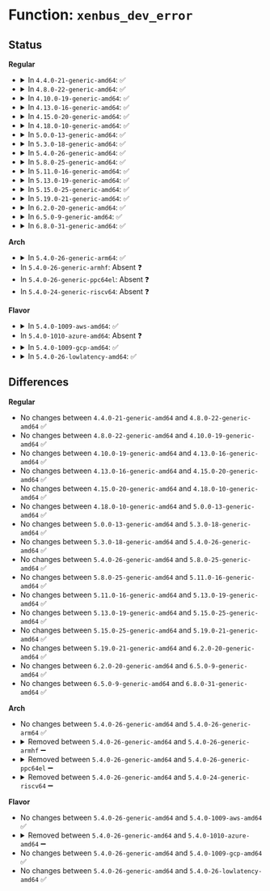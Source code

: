 # Function: <code>xenbus_dev_error</code>

## Status
<b>Regular</b>
<ul>
<li>
<details>
<summary>In <code>4.4.0-21-generic-amd64</code>: ✅</summary>

```c
void xenbus_dev_error(struct xenbus_device * dev, int err, const char * fmt, void (anon))
```

```json
{
  "name": "xenbus_dev_error",
  "collision_type": "Unique Global",
  "inline_type": "No",
  "funcs": [
    {
      "addr": 18446744071583871424,
      "name": "xenbus_dev_error",
      "external": true,
      "loc": "drivers/xen/xenbus/xenbus_client.c:318",
      "file": "drivers/xen/xenbus/xenbus_client.c",
      "inline": "seen, unknown",
      "caller_inline": [],
      "caller_func": [
        "drivers/xen/xenbus/xenbus_client.c:xenbus_unmap_ring",
        "drivers/xen/xenbus/xenbus_client.c:xenbus_free_evtchn",
        "drivers/xen/xenbus/xenbus_client.c:xenbus_unmap_ring_vfree_hvm",
        "drivers/xen/xenbus/xenbus_client.c:xenbus_unmap_ring_vfree_pv",
        "drivers/xen/xenbus/xenbus_client.c:xenbus_unmap_ring_vfree_pv",
        "drivers/xen/xenbus/xenbus_probe.c:xenbus_dev_probe",
        "drivers/block/xen-blkfront.c:blkback_changed"
      ]
    }
  ],
  "symbols": [
    {
      "addr": 18446744071583871424,
      "name": "xenbus_dev_error",
      "section": ".text",
      "bind": "STB_GLOBAL",
      "size": 101
    }
  ]
}
```
</details>
</li>
<li>
<details>
<summary>In <code>4.8.0-22-generic-amd64</code>: ✅</summary>

```c
void xenbus_dev_error(struct xenbus_device * dev, int err, const char * fmt, void (anon))
```

```json
{
  "name": "xenbus_dev_error",
  "collision_type": "Unique Global",
  "inline_type": "No",
  "funcs": [
    {
      "addr": 18446744071584202144,
      "name": "xenbus_dev_error",
      "external": true,
      "loc": "drivers/xen/xenbus/xenbus_client.c:318",
      "file": "drivers/xen/xenbus/xenbus_client.c",
      "inline": "seen, unknown",
      "caller_inline": [],
      "caller_func": [
        "drivers/xen/xenbus/xenbus_client.c:xenbus_unmap_ring",
        "drivers/xen/xenbus/xenbus_client.c:xenbus_unmap_ring_vfree_hvm",
        "drivers/xen/xenbus/xenbus_client.c:xenbus_unmap_ring_vfree_pv",
        "drivers/xen/xenbus/xenbus_client.c:xenbus_unmap_ring_vfree_pv",
        "drivers/xen/xenbus/xenbus_client.c:xenbus_free_evtchn",
        "drivers/xen/xenbus/xenbus_probe.c:xenbus_dev_probe",
        "drivers/block/xen-blkfront.c:blkback_changed"
      ]
    }
  ],
  "symbols": [
    {
      "addr": 18446744071584202144,
      "name": "xenbus_dev_error",
      "section": ".text",
      "bind": "STB_GLOBAL",
      "size": 101
    }
  ]
}
```
</details>
</li>
<li>
<details>
<summary>In <code>4.10.0-19-generic-amd64</code>: ✅</summary>

```c
void xenbus_dev_error(struct xenbus_device * dev, int err, const char * fmt, void (anon))
```

```json
{
  "name": "xenbus_dev_error",
  "collision_type": "Unique Global",
  "inline_type": "No",
  "funcs": [
    {
      "addr": 18446744071584383600,
      "name": "xenbus_dev_error",
      "external": true,
      "loc": "drivers/xen/xenbus/xenbus_client.c:318",
      "file": "drivers/xen/xenbus/xenbus_client.c",
      "inline": "seen, unknown",
      "caller_inline": [],
      "caller_func": [
        "drivers/xen/xenbus/xenbus_client.c:xenbus_unmap_ring",
        "drivers/xen/xenbus/xenbus_client.c:xenbus_unmap_ring_vfree_hvm",
        "drivers/xen/xenbus/xenbus_client.c:xenbus_unmap_ring_vfree_pv",
        "drivers/xen/xenbus/xenbus_client.c:xenbus_unmap_ring_vfree_pv",
        "drivers/xen/xenbus/xenbus_client.c:xenbus_free_evtchn",
        "drivers/xen/xenbus/xenbus_probe.c:xenbus_dev_probe",
        "drivers/block/xen-blkfront.c:blkback_changed"
      ]
    }
  ],
  "symbols": [
    {
      "addr": 18446744071584383600,
      "name": "xenbus_dev_error",
      "section": ".text",
      "bind": "STB_GLOBAL",
      "size": 101
    }
  ]
}
```
</details>
</li>
<li>
<details>
<summary>In <code>4.13.0-16-generic-amd64</code>: ✅</summary>

```c
void xenbus_dev_error(struct xenbus_device * dev, int err, const char * fmt, void (anon))
```

```json
{
  "name": "xenbus_dev_error",
  "collision_type": "Unique Global",
  "inline_type": "No",
  "funcs": [
    {
      "addr": 18446744071584464912,
      "name": "xenbus_dev_error",
      "external": true,
      "loc": "drivers/xen/xenbus/xenbus_client.c:299",
      "file": "drivers/xen/xenbus/xenbus_client.c",
      "inline": "seen, unknown",
      "caller_inline": [],
      "caller_func": [
        "drivers/xen/xenbus/xenbus_client.c:xenbus_unmap_ring_vfree_hvm",
        "drivers/xen/xenbus/xenbus_client.c:xenbus_unmap_ring_vfree_pv",
        "drivers/xen/xenbus/xenbus_client.c:xenbus_unmap_ring_vfree_pv",
        "drivers/xen/xenbus/xenbus_client.c:xenbus_free_evtchn",
        "drivers/xen/xenbus/xenbus_probe.c:xenbus_dev_probe",
        "drivers/block/xen-blkfront.c:blkback_changed"
      ]
    }
  ],
  "symbols": [
    {
      "addr": 18446744071584464912,
      "name": "xenbus_dev_error",
      "section": ".text",
      "bind": "STB_GLOBAL",
      "size": 102
    }
  ]
}
```
</details>
</li>
<li>
<details>
<summary>In <code>4.15.0-20-generic-amd64</code>: ✅</summary>

```c
void xenbus_dev_error(struct xenbus_device * dev, int err, const char * fmt, void (anon))
```

```json
{
  "name": "xenbus_dev_error",
  "collision_type": "Unique Global",
  "inline_type": "No",
  "funcs": [
    {
      "addr": 18446744071584875296,
      "name": "xenbus_dev_error",
      "external": true,
      "loc": "drivers/xen/xenbus/xenbus_client.c:299",
      "file": "drivers/xen/xenbus/xenbus_client.c",
      "inline": "seen, unknown",
      "caller_inline": [],
      "caller_func": [
        "drivers/xen/xenbus/xenbus_client.c:xenbus_unmap_ring_vfree_hvm",
        "drivers/xen/xenbus/xenbus_client.c:xenbus_unmap_ring_vfree_pv",
        "drivers/xen/xenbus/xenbus_client.c:xenbus_unmap_ring_vfree_pv",
        "drivers/xen/xenbus/xenbus_client.c:xenbus_free_evtchn",
        "drivers/xen/xenbus/xenbus_probe.c:xenbus_dev_probe",
        "drivers/block/xen-blkfront.c:blkback_changed"
      ]
    }
  ],
  "symbols": [
    {
      "addr": 18446744071584875296,
      "name": "xenbus_dev_error",
      "section": ".text",
      "bind": "STB_GLOBAL",
      "size": 102
    }
  ]
}
```
</details>
</li>
<li>
<details>
<summary>In <code>4.18.0-10-generic-amd64</code>: ✅</summary>

```c
void xenbus_dev_error(struct xenbus_device * dev, int err, const char * fmt, void (anon))
```

```json
{
  "name": "xenbus_dev_error",
  "collision_type": "Unique Global",
  "inline_type": "No",
  "funcs": [
    {
      "addr": 18446744071585106352,
      "name": "xenbus_dev_error",
      "external": true,
      "loc": "drivers/xen/xenbus/xenbus_client.c:299",
      "file": "drivers/xen/xenbus/xenbus_client.c",
      "inline": "seen, unknown",
      "caller_inline": [],
      "caller_func": [
        "drivers/xen/xenbus/xenbus_client.c:xenbus_unmap_ring_vfree_hvm",
        "drivers/xen/xenbus/xenbus_client.c:xenbus_unmap_ring_vfree_pv",
        "drivers/xen/xenbus/xenbus_client.c:xenbus_unmap_ring_vfree_pv",
        "drivers/xen/xenbus/xenbus_client.c:xenbus_free_evtchn",
        "drivers/xen/xenbus/xenbus_probe.c:xenbus_dev_probe",
        "drivers/block/xen-blkfront.c:blkback_changed"
      ]
    }
  ],
  "symbols": [
    {
      "addr": 18446744071585106352,
      "name": "xenbus_dev_error",
      "section": ".text",
      "bind": "STB_GLOBAL",
      "size": 101
    }
  ]
}
```
</details>
</li>
<li>
<details>
<summary>In <code>5.0.0-13-generic-amd64</code>: ✅</summary>

```c
void xenbus_dev_error(struct xenbus_device * dev, int err, const char * fmt, void (anon))
```

```json
{
  "name": "xenbus_dev_error",
  "collision_type": "Unique Global",
  "inline_type": "No",
  "funcs": [
    {
      "addr": 18446744071585217120,
      "name": "xenbus_dev_error",
      "external": true,
      "loc": "drivers/xen/xenbus/xenbus_client.c:297",
      "file": "drivers/xen/xenbus/xenbus_client.c",
      "inline": "seen, unknown",
      "caller_inline": [],
      "caller_func": [
        "drivers/xen/xenbus/xenbus_client.c:xenbus_unmap_ring_vfree_hvm",
        "drivers/xen/xenbus/xenbus_client.c:xenbus_unmap_ring_vfree_pv",
        "drivers/xen/xenbus/xenbus_client.c:xenbus_unmap_ring_vfree_pv",
        "drivers/xen/xenbus/xenbus_client.c:xenbus_free_evtchn",
        "drivers/xen/xenbus/xenbus_probe.c:xenbus_dev_probe",
        "drivers/block/xen-blkfront.c:blkback_changed"
      ]
    }
  ],
  "symbols": [
    {
      "addr": 18446744071585217120,
      "name": "xenbus_dev_error",
      "section": ".text",
      "bind": "STB_GLOBAL",
      "size": 101
    }
  ]
}
```
</details>
</li>
<li>
<details>
<summary>In <code>5.3.0-18-generic-amd64</code>: ✅</summary>

```c
void xenbus_dev_error(struct xenbus_device * dev, int err, const char * fmt, void (anon))
```

```json
{
  "name": "xenbus_dev_error",
  "collision_type": "Unique Global",
  "inline_type": "No",
  "funcs": [
    {
      "addr": 18446744071585429456,
      "name": "xenbus_dev_error",
      "external": true,
      "loc": "drivers/xen/xenbus/xenbus_client.c:297",
      "file": "drivers/xen/xenbus/xenbus_client.c",
      "inline": "seen, unknown",
      "caller_inline": [],
      "caller_func": [
        "drivers/xen/xenbus/xenbus_client.c:xenbus_unmap_ring_vfree_hvm",
        "drivers/xen/xenbus/xenbus_client.c:xenbus_unmap_ring_vfree_pv",
        "drivers/xen/xenbus/xenbus_client.c:xenbus_unmap_ring_vfree_pv",
        "drivers/xen/xenbus/xenbus_client.c:xenbus_free_evtchn",
        "drivers/xen/xenbus/xenbus_probe.c:xenbus_dev_probe",
        "drivers/block/xen-blkfront.c:blkback_changed"
      ]
    }
  ],
  "symbols": [
    {
      "addr": 18446744071585429456,
      "name": "xenbus_dev_error",
      "section": ".text",
      "bind": "STB_GLOBAL",
      "size": 101
    }
  ]
}
```
</details>
</li>
<li>
<details>
<summary>In <code>5.4.0-26-generic-amd64</code>: ✅</summary>

```c
void xenbus_dev_error(struct xenbus_device * dev, int err, const char * fmt, void (anon))
```

```json
{
  "name": "xenbus_dev_error",
  "collision_type": "Unique Global",
  "inline_type": "No",
  "funcs": [
    {
      "addr": 18446744071585569904,
      "name": "xenbus_dev_error",
      "external": true,
      "loc": "drivers/xen/xenbus/xenbus_client.c:297",
      "file": "drivers/xen/xenbus/xenbus_client.c",
      "inline": "seen, unknown",
      "caller_inline": [],
      "caller_func": [
        "drivers/xen/xenbus/xenbus_client.c:xenbus_unmap_ring_vfree_hvm",
        "drivers/xen/xenbus/xenbus_client.c:xenbus_unmap_ring_vfree_pv",
        "drivers/xen/xenbus/xenbus_client.c:xenbus_unmap_ring_vfree_pv",
        "drivers/xen/xenbus/xenbus_client.c:xenbus_free_evtchn",
        "drivers/xen/xenbus/xenbus_probe.c:xenbus_dev_probe",
        "drivers/block/xen-blkfront.c:blkback_changed"
      ]
    }
  ],
  "symbols": [
    {
      "addr": 18446744071585569904,
      "name": "xenbus_dev_error",
      "section": ".text",
      "bind": "STB_GLOBAL",
      "size": 101
    }
  ]
}
```
</details>
</li>
<li>
<details>
<summary>In <code>5.8.0-25-generic-amd64</code>: ✅</summary>

```c
void xenbus_dev_error(struct xenbus_device * dev, int err, const char * fmt, void (anon))
```

```json
{
  "name": "xenbus_dev_error",
  "collision_type": "Unique Global",
  "inline_type": "No",
  "funcs": [
    {
      "addr": 18446744071586291072,
      "name": "xenbus_dev_error",
      "external": true,
      "loc": "drivers/xen/xenbus/xenbus_client.c:313",
      "file": "drivers/xen/xenbus/xenbus_client.c",
      "inline": "seen, unknown",
      "caller_inline": [],
      "caller_func": [
        "drivers/xen/xenbus/xenbus_client.c:xenbus_unmap_ring_hvm",
        "drivers/xen/xenbus/xenbus_client.c:xenbus_unmap_ring_pv",
        "drivers/xen/xenbus/xenbus_client.c:xenbus_unmap_ring_pv",
        "drivers/xen/xenbus/xenbus_client.c:xenbus_free_evtchn",
        "drivers/xen/xenbus/xenbus_probe.c:xenbus_dev_probe",
        "drivers/block/xen-blkfront.c:blkfront_closing"
      ]
    }
  ],
  "symbols": [
    {
      "addr": 18446744071586291072,
      "name": "xenbus_dev_error",
      "section": ".text",
      "bind": "STB_GLOBAL",
      "size": 101
    }
  ]
}
```
</details>
</li>
<li>
<details>
<summary>In <code>5.11.0-16-generic-amd64</code>: ✅</summary>

```c
void xenbus_dev_error(struct xenbus_device * dev, int err, const char * fmt, void (anon))
```

```json
{
  "name": "xenbus_dev_error",
  "collision_type": "Unique Global",
  "inline_type": "No",
  "funcs": [
    {
      "addr": 18446744071586410112,
      "name": "xenbus_dev_error",
      "external": true,
      "loc": "drivers/xen/xenbus/xenbus_client.c:316",
      "file": "drivers/xen/xenbus/xenbus_client.c",
      "inline": "seen, unknown",
      "caller_inline": [],
      "caller_func": [
        "drivers/xen/xenbus/xenbus_client.c:xenbus_unmap_ring_hvm",
        "drivers/xen/xenbus/xenbus_client.c:xenbus_unmap_ring_pv",
        "drivers/xen/xenbus/xenbus_client.c:xenbus_unmap_ring_pv",
        "drivers/xen/xenbus/xenbus_client.c:xenbus_free_evtchn",
        "drivers/xen/xenbus/xenbus_probe.c:xenbus_dev_probe",
        "drivers/block/xen-blkfront.c:blkfront_closing"
      ]
    }
  ],
  "symbols": [
    {
      "addr": 18446744071586410112,
      "name": "xenbus_dev_error",
      "section": ".text",
      "bind": "STB_GLOBAL",
      "size": 101
    }
  ]
}
```
</details>
</li>
<li>
<details>
<summary>In <code>5.13.0-19-generic-amd64</code>: ✅</summary>

```c
void xenbus_dev_error(struct xenbus_device * dev, int err, const char * fmt, void (anon))
```

```json
{
  "name": "xenbus_dev_error",
  "collision_type": "Unique Global",
  "inline_type": "No",
  "funcs": [
    {
      "addr": 18446744071586293936,
      "name": "xenbus_dev_error",
      "external": true,
      "loc": "drivers/xen/xenbus/xenbus_client.c:316",
      "file": "drivers/xen/xenbus/xenbus_client.c",
      "inline": "seen, unknown",
      "caller_inline": [],
      "caller_func": [
        "drivers/xen/xenbus/xenbus_client.c:xenbus_unmap_ring_hvm",
        "drivers/xen/xenbus/xenbus_client.c:xenbus_unmap_ring_pv",
        "drivers/xen/xenbus/xenbus_client.c:xenbus_unmap_ring_pv",
        "drivers/xen/xenbus/xenbus_client.c:xenbus_free_evtchn",
        "drivers/xen/xenbus/xenbus_probe.c:xenbus_dev_probe",
        "drivers/block/xen-blkfront.c:blkback_changed"
      ]
    }
  ],
  "symbols": [
    {
      "addr": 18446744071586293936,
      "name": "xenbus_dev_error",
      "section": ".text",
      "bind": "STB_GLOBAL",
      "size": 101
    }
  ]
}
```
</details>
</li>
<li>
<details>
<summary>In <code>5.15.0-25-generic-amd64</code>: ✅</summary>

```c
void xenbus_dev_error(struct xenbus_device * dev, int err, const char * fmt, void (anon))
```

```json
{
  "name": "xenbus_dev_error",
  "collision_type": "Unique Global",
  "inline_type": "No",
  "funcs": [
    {
      "addr": 18446744071586812176,
      "name": "xenbus_dev_error",
      "external": true,
      "loc": "drivers/xen/xenbus/xenbus_client.c:316",
      "file": "drivers/xen/xenbus/xenbus_client.c",
      "inline": "seen, unknown",
      "caller_inline": [],
      "caller_func": [
        "drivers/xen/xenbus/xenbus_client.c:xenbus_unmap_ring_hvm",
        "drivers/xen/xenbus/xenbus_client.c:xenbus_unmap_ring_pv",
        "drivers/xen/xenbus/xenbus_client.c:xenbus_unmap_ring_pv",
        "drivers/xen/xenbus/xenbus_client.c:xenbus_free_evtchn",
        "drivers/xen/xenbus/xenbus_probe.c:xenbus_dev_probe"
      ]
    }
  ],
  "symbols": [
    {
      "addr": 18446744071586812176,
      "name": "xenbus_dev_error",
      "section": ".text",
      "bind": "STB_GLOBAL",
      "size": 101
    }
  ]
}
```
</details>
</li>
<li>
<details>
<summary>In <code>5.19.0-21-generic-amd64</code>: ✅</summary>

```c
void xenbus_dev_error(struct xenbus_device * dev, int err, const char * fmt, void (anon))
```

```json
{
  "name": "xenbus_dev_error",
  "collision_type": "Unique Global",
  "inline_type": "No",
  "funcs": [
    {
      "addr": 18446744071588095472,
      "name": "xenbus_dev_error",
      "external": true,
      "loc": "drivers/xen/xenbus/xenbus_client.c:316",
      "file": "drivers/xen/xenbus/xenbus_client.c",
      "inline": "seen, unknown",
      "caller_inline": [],
      "caller_func": [
        "drivers/xen/xenbus/xenbus_client.c:xenbus_unmap_ring_hvm",
        "drivers/xen/xenbus/xenbus_client.c:xenbus_unmap_ring_pv",
        "drivers/xen/xenbus/xenbus_client.c:xenbus_unmap_ring_pv",
        "drivers/xen/xenbus/xenbus_client.c:xenbus_unmap_ring",
        "drivers/xen/xenbus/xenbus_client.c:xenbus_free_evtchn",
        "drivers/xen/xenbus/xenbus_probe.c:xenbus_dev_probe"
      ]
    }
  ],
  "symbols": [
    {
      "addr": 18446744071588095472,
      "name": "xenbus_dev_error",
      "section": ".text",
      "bind": "STB_GLOBAL",
      "size": 129
    }
  ]
}
```
</details>
</li>
<li>
<details>
<summary>In <code>6.2.0-20-generic-amd64</code>: ✅</summary>

```c
void xenbus_dev_error(struct xenbus_device * dev, int err, const char * fmt, void (anon))
```

```json
{
  "name": "xenbus_dev_error",
  "collision_type": "Unique Global",
  "inline_type": "No",
  "funcs": [
    {
      "addr": 18446744071589479872,
      "name": "xenbus_dev_error",
      "external": true,
      "loc": "drivers/xen/xenbus/xenbus_client.c:316",
      "file": "drivers/xen/xenbus/xenbus_client.c",
      "inline": "seen, unknown",
      "caller_inline": [],
      "caller_func": [
        "drivers/xen/xenbus/xenbus_client.c:xenbus_unmap_ring_hvm",
        "drivers/xen/xenbus/xenbus_client.c:xenbus_unmap_ring_pv",
        "drivers/xen/xenbus/xenbus_client.c:xenbus_unmap_ring_pv",
        "drivers/xen/xenbus/xenbus_client.c:xenbus_unmap_ring",
        "drivers/xen/xenbus/xenbus_client.c:xenbus_free_evtchn",
        "drivers/xen/xenbus/xenbus_probe.c:xenbus_dev_probe"
      ]
    }
  ],
  "symbols": [
    {
      "addr": 18446744071589479872,
      "name": "xenbus_dev_error",
      "section": ".text",
      "bind": "STB_GLOBAL",
      "size": 129
    }
  ]
}
```
</details>
</li>
<li>
<details>
<summary>In <code>6.5.0-9-generic-amd64</code>: ✅</summary>

```c
void xenbus_dev_error(struct xenbus_device * dev, int err, const char * fmt, void (anon))
```

```json
{
  "name": "xenbus_dev_error",
  "collision_type": "Unique Global",
  "inline_type": "No",
  "funcs": [
    {
      "addr": 18446744071589780224,
      "name": "xenbus_dev_error",
      "external": true,
      "loc": "drivers/xen/xenbus/xenbus_client.c:316",
      "file": "drivers/xen/xenbus/xenbus_client.c",
      "inline": "seen, unknown",
      "caller_inline": [],
      "caller_func": [
        "drivers/xen/xenbus/xenbus_client.c:xenbus_unmap_ring_hvm",
        "drivers/xen/xenbus/xenbus_client.c:xenbus_unmap_ring_pv",
        "drivers/xen/xenbus/xenbus_client.c:xenbus_unmap_ring_pv",
        "drivers/xen/xenbus/xenbus_client.c:xenbus_unmap_ring",
        "drivers/xen/xenbus/xenbus_client.c:xenbus_free_evtchn",
        "drivers/xen/xenbus/xenbus_probe.c:xenbus_dev_probe"
      ]
    }
  ],
  "symbols": [
    {
      "addr": 18446744071589780224,
      "name": "xenbus_dev_error",
      "section": ".text",
      "bind": "STB_GLOBAL",
      "size": 129
    }
  ]
}
```
</details>
</li>
<li>
<details>
<summary>In <code>6.8.0-31-generic-amd64</code>: ✅</summary>

```c
void xenbus_dev_error(struct xenbus_device * dev, int err, const char * fmt, void (anon))
```

```json
{
  "name": "xenbus_dev_error",
  "collision_type": "Unique Global",
  "inline_type": "No",
  "funcs": [
    {
      "addr": 18446744071590116256,
      "name": "xenbus_dev_error",
      "external": true,
      "loc": "drivers/xen/xenbus/xenbus_client.c:325",
      "file": "drivers/xen/xenbus/xenbus_client.c",
      "inline": "seen, unknown",
      "caller_inline": [],
      "caller_func": [
        "drivers/xen/xenbus/xenbus_client.c:xenbus_unmap_ring_hvm",
        "drivers/xen/xenbus/xenbus_client.c:xenbus_unmap_ring_pv",
        "drivers/xen/xenbus/xenbus_client.c:xenbus_unmap_ring_pv",
        "drivers/xen/xenbus/xenbus_client.c:xenbus_unmap_ring",
        "drivers/xen/xenbus/xenbus_client.c:xenbus_free_evtchn",
        "drivers/xen/xenbus/xenbus_probe.c:xenbus_dev_probe"
      ]
    }
  ],
  "symbols": [
    {
      "addr": 18446744071590116256,
      "name": "xenbus_dev_error",
      "section": ".text",
      "bind": "STB_GLOBAL",
      "size": 129
    }
  ]
}
```
</details>
</li>
</ul>
<b>Arch</b>
<ul>
<li>
<details>
<summary>In <code>5.4.0-26-generic-arm64</code>: ✅</summary>

```c
void xenbus_dev_error(struct xenbus_device * dev, int err, const char * fmt, void (anon))
```

```json
{
  "name": "xenbus_dev_error",
  "collision_type": "Unique Global",
  "inline_type": "No",
  "funcs": [
    {
      "addr": 18446603336498234528,
      "name": "xenbus_dev_error",
      "external": true,
      "loc": "drivers/xen/xenbus/xenbus_client.c:297",
      "file": "drivers/xen/xenbus/xenbus_client.c",
      "inline": "seen, unknown",
      "caller_inline": [],
      "caller_func": [
        "drivers/xen/xenbus/xenbus_client.c:xenbus_unmap_ring_vfree_hvm",
        "drivers/xen/xenbus/xenbus_client.c:xenbus_free_evtchn",
        "drivers/xen/xenbus/xenbus_probe.c:xenbus_dev_probe",
        "drivers/block/xen-blkfront.c:blkback_changed"
      ]
    }
  ],
  "symbols": [
    {
      "addr": 18446603336498234528,
      "name": "xenbus_dev_error",
      "section": ".text",
      "bind": "STB_GLOBAL",
      "size": 160
    }
  ]
}
```
</details>
</li>
<li>
In <code>5.4.0-26-generic-armhf</code>: Absent ❓
</li>
<li>
In <code>5.4.0-26-generic-ppc64el</code>: Absent ❓
</li>
<li>
In <code>5.4.0-24-generic-riscv64</code>: Absent ❓
</li>
</ul>
<b>Flavor</b>
<ul>
<li>
<details>
<summary>In <code>5.4.0-1009-aws-amd64</code>: ✅</summary>

```c
void xenbus_dev_error(struct xenbus_device * dev, int err, const char * fmt, void (anon))
```

```json
{
  "name": "xenbus_dev_error",
  "collision_type": "Unique Global",
  "inline_type": "No",
  "funcs": [
    {
      "addr": 18446744071585331936,
      "name": "xenbus_dev_error",
      "external": true,
      "loc": "drivers/xen/xenbus/xenbus_client.c:297",
      "file": "drivers/xen/xenbus/xenbus_client.c",
      "inline": "seen, unknown",
      "caller_inline": [],
      "caller_func": [
        "drivers/xen/xenbus/xenbus_client.c:xenbus_unmap_ring_vfree_hvm",
        "drivers/xen/xenbus/xenbus_client.c:xenbus_unmap_ring_vfree_pv",
        "drivers/xen/xenbus/xenbus_client.c:xenbus_unmap_ring_vfree_pv",
        "drivers/xen/xenbus/xenbus_client.c:xenbus_free_evtchn",
        "drivers/xen/xenbus/xenbus_probe.c:xenbus_dev_probe",
        "drivers/block/xen-blkfront.c:blkfront_freeze",
        "drivers/block/xen-blkfront.c:blkfront_freeze",
        "drivers/block/xen-blkfront.c:blkback_changed"
      ]
    }
  ],
  "symbols": [
    {
      "addr": 18446744071585331936,
      "name": "xenbus_dev_error",
      "section": ".text",
      "bind": "STB_GLOBAL",
      "size": 101
    }
  ]
}
```
</details>
</li>
<li>
In <code>5.4.0-1010-azure-amd64</code>: Absent ❓
</li>
<li>
<details>
<summary>In <code>5.4.0-1009-gcp-amd64</code>: ✅</summary>

```c
void xenbus_dev_error(struct xenbus_device * dev, int err, const char * fmt, void (anon))
```

```json
{
  "name": "xenbus_dev_error",
  "collision_type": "Unique Global",
  "inline_type": "No",
  "funcs": [
    {
      "addr": 18446744071585520304,
      "name": "xenbus_dev_error",
      "external": true,
      "loc": "drivers/xen/xenbus/xenbus_client.c:297",
      "file": "drivers/xen/xenbus/xenbus_client.c",
      "inline": "seen, unknown",
      "caller_inline": [],
      "caller_func": [
        "drivers/xen/xenbus/xenbus_client.c:xenbus_unmap_ring_vfree_hvm",
        "drivers/xen/xenbus/xenbus_client.c:xenbus_unmap_ring_vfree_pv",
        "drivers/xen/xenbus/xenbus_client.c:xenbus_unmap_ring_vfree_pv",
        "drivers/xen/xenbus/xenbus_client.c:xenbus_free_evtchn",
        "drivers/xen/xenbus/xenbus_probe.c:xenbus_dev_probe",
        "drivers/block/xen-blkfront.c:blkback_changed"
      ]
    }
  ],
  "symbols": [
    {
      "addr": 18446744071585520304,
      "name": "xenbus_dev_error",
      "section": ".text",
      "bind": "STB_GLOBAL",
      "size": 101
    }
  ]
}
```
</details>
</li>
<li>
<details>
<summary>In <code>5.4.0-26-lowlatency-amd64</code>: ✅</summary>

```c
void xenbus_dev_error(struct xenbus_device * dev, int err, const char * fmt, void (anon))
```

```json
{
  "name": "xenbus_dev_error",
  "collision_type": "Unique Global",
  "inline_type": "No",
  "funcs": [
    {
      "addr": 18446744071585628352,
      "name": "xenbus_dev_error",
      "external": true,
      "loc": "drivers/xen/xenbus/xenbus_client.c:297",
      "file": "drivers/xen/xenbus/xenbus_client.c",
      "inline": "seen, unknown",
      "caller_inline": [],
      "caller_func": [
        "drivers/xen/xenbus/xenbus_client.c:xenbus_unmap_ring_vfree_hvm",
        "drivers/xen/xenbus/xenbus_client.c:xenbus_unmap_ring_vfree_pv",
        "drivers/xen/xenbus/xenbus_client.c:xenbus_unmap_ring_vfree_pv",
        "drivers/xen/xenbus/xenbus_client.c:xenbus_free_evtchn",
        "drivers/xen/xenbus/xenbus_probe.c:xenbus_dev_probe",
        "drivers/block/xen-blkfront.c:blkback_changed"
      ]
    }
  ],
  "symbols": [
    {
      "addr": 18446744071585628352,
      "name": "xenbus_dev_error",
      "section": ".text",
      "bind": "STB_GLOBAL",
      "size": 101
    }
  ]
}
```
</details>
</li>
</ul>

## Differences
<b>Regular</b>
<ul>
<li>
No changes between <code>4.4.0-21-generic-amd64</code> and <code>4.8.0-22-generic-amd64</code> ✅
</li>
<li>
No changes between <code>4.8.0-22-generic-amd64</code> and <code>4.10.0-19-generic-amd64</code> ✅
</li>
<li>
No changes between <code>4.10.0-19-generic-amd64</code> and <code>4.13.0-16-generic-amd64</code> ✅
</li>
<li>
No changes between <code>4.13.0-16-generic-amd64</code> and <code>4.15.0-20-generic-amd64</code> ✅
</li>
<li>
No changes between <code>4.15.0-20-generic-amd64</code> and <code>4.18.0-10-generic-amd64</code> ✅
</li>
<li>
No changes between <code>4.18.0-10-generic-amd64</code> and <code>5.0.0-13-generic-amd64</code> ✅
</li>
<li>
No changes between <code>5.0.0-13-generic-amd64</code> and <code>5.3.0-18-generic-amd64</code> ✅
</li>
<li>
No changes between <code>5.3.0-18-generic-amd64</code> and <code>5.4.0-26-generic-amd64</code> ✅
</li>
<li>
No changes between <code>5.4.0-26-generic-amd64</code> and <code>5.8.0-25-generic-amd64</code> ✅
</li>
<li>
No changes between <code>5.8.0-25-generic-amd64</code> and <code>5.11.0-16-generic-amd64</code> ✅
</li>
<li>
No changes between <code>5.11.0-16-generic-amd64</code> and <code>5.13.0-19-generic-amd64</code> ✅
</li>
<li>
No changes between <code>5.13.0-19-generic-amd64</code> and <code>5.15.0-25-generic-amd64</code> ✅
</li>
<li>
No changes between <code>5.15.0-25-generic-amd64</code> and <code>5.19.0-21-generic-amd64</code> ✅
</li>
<li>
No changes between <code>5.19.0-21-generic-amd64</code> and <code>6.2.0-20-generic-amd64</code> ✅
</li>
<li>
No changes between <code>6.2.0-20-generic-amd64</code> and <code>6.5.0-9-generic-amd64</code> ✅
</li>
<li>
No changes between <code>6.5.0-9-generic-amd64</code> and <code>6.8.0-31-generic-amd64</code> ✅
</li>
</ul>
<b>Arch</b>
<ul>
<li>
No changes between <code>5.4.0-26-generic-amd64</code> and <code>5.4.0-26-generic-arm64</code> ✅
</li>
<li>
<details>
<summary>Removed between <code>5.4.0-26-generic-amd64</code> and <code>5.4.0-26-generic-armhf</code> ➖</summary>

```c
void xenbus_dev_error(struct xenbus_device * dev, int err, const char * fmt, void (anon))
```
</details>
</li>
<li>
<details>
<summary>Removed between <code>5.4.0-26-generic-amd64</code> and <code>5.4.0-26-generic-ppc64el</code> ➖</summary>

```c
void xenbus_dev_error(struct xenbus_device * dev, int err, const char * fmt, void (anon))
```
</details>
</li>
<li>
<details>
<summary>Removed between <code>5.4.0-26-generic-amd64</code> and <code>5.4.0-24-generic-riscv64</code> ➖</summary>

```c
void xenbus_dev_error(struct xenbus_device * dev, int err, const char * fmt, void (anon))
```
</details>
</li>
</ul>
<b>Flavor</b>
<ul>
<li>
No changes between <code>5.4.0-26-generic-amd64</code> and <code>5.4.0-1009-aws-amd64</code> ✅
</li>
<li>
<details>
<summary>Removed between <code>5.4.0-26-generic-amd64</code> and <code>5.4.0-1010-azure-amd64</code> ➖</summary>

```c
void xenbus_dev_error(struct xenbus_device * dev, int err, const char * fmt, void (anon))
```
</details>
</li>
<li>
No changes between <code>5.4.0-26-generic-amd64</code> and <code>5.4.0-1009-gcp-amd64</code> ✅
</li>
<li>
No changes between <code>5.4.0-26-generic-amd64</code> and <code>5.4.0-26-lowlatency-amd64</code> ✅
</li>
</ul>
